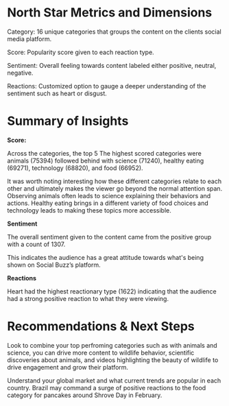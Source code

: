 # North Star Metrics and Dimensions
Category: 16 unique categories that groups the content on the clients social media platform.

Score: Popularity score given to each reaction type.

Sentiment: Overall feeling towards content labeled either positive, neutral, negative.

Reactions: Customized option to gauge a deeper understanding of the sentiment such as heart or disgust.



# Summary of Insights

**Score:**

Across the categories, the top 5 The highest scored categories were animals (75394) followed behind with science (71240), healthy eating (69271), technology (68820), and food (66952).

It was worth noting interesting how these different categories relate to each other and ultimately makes the viewer go beyond the normal attention span. Observing animals often leads to science explaining their behaviors and actions. Healthy eating brings in a different variety of food choices and technology leads to making these topics more accessible.

**Sentiment**

The overall sentiment given to the content came from the positive group with a count of 1307. 

This indicates the audience has a great attitude towards what's being shown on Social Buzz’s platform.

**Reactions**

Heart had the highest reactionary type (1622) indicating that the audience had a strong positive reaction to what they were viewing. 

# Recommendations & Next Steps

Look to combine your top perfroming categories such as with animals and science, you can drive more content to wildlife behavior, scientific discoveries about animals, and videos highlighting the beauty of wildlife to drive engagement and grow their platform.

Understand your global market and what current trends are popular in each country. Brazil may command a surge of positive reactions to the food category for pancakes around Shrove Day in February. 

